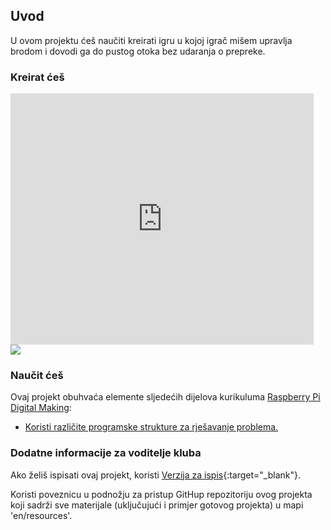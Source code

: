 ## Uvod

U ovom projektu ćeš naučiti kreirati igru u kojoj igrač mišem upravlja brodom i dovodi ga do pustog otoka bez udaranja o prepreke.

### Kreirat ćeš

<div class="scratch-preview">
  <iframe allowtransparency="true" width="485" height="402" src="https://scratch.mit.edu/projects/embed/63957956/?autostart=false" frameborder="0"></iframe>
  <img src="images/boat-final.png">
</div>

### Naučit ćeš

Ovaj projekt obuhvaća elemente sljedećih dijelova kurikuluma [ Raspberry Pi Digital Making](http://rpf.io/curriculum):

+ [Koristi različite programske strukture za rješavanje problema.](https://www.raspberrypi.org/curriculum/programming/builder)

### Dodatne informacije za voditelje kluba

Ako želiš ispisati ovaj projekt, koristi [ Verzija za ispis](https://projects.raspberrypi.org/en/projects/boat-race/print){:target="_blank"}.

Koristi poveznicu u podnožju za pristup GitHup repozitoriju ovog projekta koji sadrži sve materijale (uključujući i primjer gotovog projekta) u mapi 'en/resources'.